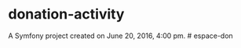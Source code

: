 donation-activity
=================

A Symfony project created on June 20, 2016, 4:00 pm.
#   e s p a c e - d o n  
 